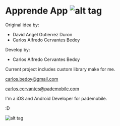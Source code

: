 Apprende App 
![alt tag](https://fbcdn-sphotos-g-a.akamaihd.net/hphotos-ak-ash3/t1/1472848_237800076382646_1736814451_n.png)
=======

Original idea by:

- David Angel Gutierrez Duron
- Carlos Alfredo Cervantes Bedoy


Develop by:

- Carlos Alfredo Cervantes Bedoy


Current project includes custom library make for me.

carlos.bedoy@gmail.com

carlos.cervantes@pademobile.com

I'm a iOS and Android Developer for pademobile.


:D

![alt tag](https://scontent-a-dfw.xx.fbcdn.net/hphotos-frc3/t1/1463651_237800966382557_514520905_n.png)

